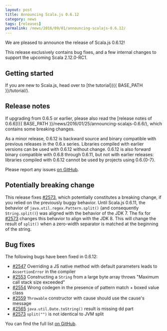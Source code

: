 ```yaml
---
layout: post
title: Announcing Scala.js 0.6.12
category: news
tags: [releases]
permalink: /news/2016/09/01/announcing-scalajs-0.6.12/
---
```



We are pleased to announce the release of Scala.js 0.6.12!

This release exclusively contains bug fixes, and a few internal changes to support the upcoming Scala 2.12.0-RC1.

<!--more-->

## Getting started

If you are new to Scala.js, head over to
[the tutorial]({{ BASE_PATH }}/tutorial/).

## Release notes

If upgrading from 0.6.5 or earlier, please also read the [release notes of 0.6.6]({{ BASE_PATH }}/news/2016/01/25/announcing-scalajs-0.6.6/), which contains some breaking changes.

As a minor release, 0.6.12 is backward source and binary compatible with previous releases in the 0.6.x series.
Libraries compiled with earlier versions can be used with 0.6.12 without change.
0.6.12 is also forward binary compatible with 0.6.8 through 0.6.11, but not with earlier releases: libraries compiled with 0.6.12 cannot be used by projects using 0.6.{0-7}.

Please report any issues [on GitHub](https://github.com/scala-js/scala-js/issues).

## Potentially breaking change

This release fixes [#2573](https://github.com/scala-js/scala-js/issues/2573), which potentially constitutes a breaking change, if you relied on the previously buggy behavior.
Until Scala.js 0.6.11, the behavior of `java.util.regex.Pattern.split()` (and consequently `String.split()`) was aligned with the behavior of the JDK 7.
The fix for [#2573](https://github.com/scala-js/scala-js/issues/2573) changes this behavior to align with the JDK 8.
This will change the result of `split()` when a zero-width separator is matched at the beginning of the string.

## Bug fixes

The following bugs have been fixed in 0.6.12:

* [#2547](https://github.com/scala-js/scala-js/issues/2547) Overriding a JS native method with default parameters leads to `AssertionError` in the compiler
* [#2553](https://github.com/scala-js/scala-js/issues/2553) Constructing a `String` from a large byte array throws "Maximum call stack size exceeded"
* [#2554](https://github.com/scala-js/scala-js/issues/2554) Wrong codegen in the presence of pattern match + boxed value class
* [#2559](https://github.com/scala-js/scala-js/issues/2559) `Throwable` constructor with cause should use the cause's message
* [#2565](https://github.com/scala-js/scala-js/issues/2565) `java.util.Date.toString()` result is missing dd part
* [#2573](https://github.com/scala-js/scala-js/issues/2573) `split("")` is not identical to JVM split

You can find the full list [on GitHub](https://github.com/scala-js/scala-js/issues?q=is%3Aissue+milestone%3Av0.6.12+is%3Aclosed).
